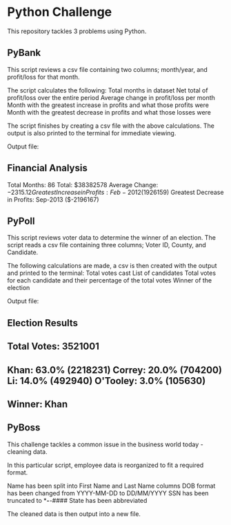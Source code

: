 # Python Challenge 

This repository tackles 3 problems using Python.

## PyBank

This script reviews a csv file containing two columns; month/year, and profit/loss for that month. 

The script calculates the following:
Total months in dataset
Net total of profit/loss over the entire period
Average change in profit/loss per month
Month with the greatest increase in profits and what those profits were
Month with the greatest decrease in profits and what those losses were

The script finishes by creating a csv file with the above calculations.
The output is also printed to the terminal for immediate viewing.

Output file:

Financial Analysis
-------------------------
Total Months: 86
Total: $38382578
Average Change: $-2315.12
Greatest Increase in Profits: Feb-2012 ($1926159)
Greatest Decrease in Profits: Sep-2013 ($-2196167)

## PyPoll

This script reviews voter data to determine the winner of an election.
The script reads a csv file containing three columns; Voter ID, County, and Candidate.

The following calculations are made, a csv is then created with the output and printed to the terminal:
Total votes cast
List of candidates
Total votes for each candidate and their percentage of the total votes
Winner of the election

Output file:

Election Results
-------------------------
Total Votes: 3521001
-------------------------
Khan: 63.0% (2218231)
Correy: 20.0% (704200)
Li: 14.0% (492940)
O'Tooley: 3.0% (105630)
-------------------------
Winner: Khan
-------------------------

## PyBoss

This challenge tackles a common issue in the business world today - cleaning data.

In this particular script, employee data is reorganized to fit a required format.

Name has been split into First Name and Last Name columns
DOB format has been changed from YYYY-MM-DD to DD/MM/YYYY
SSN has been truncated to ***-**-####
State has been abbreviated

The cleaned data is then output into a new file.